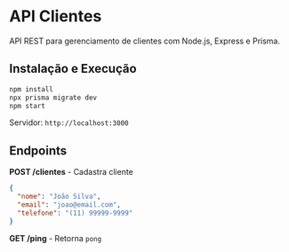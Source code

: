 # API Clientes

API REST para gerenciamento de clientes com Node.js, Express e Prisma.

## Instalação e Execução

```bash
npm install
npx prisma migrate dev
npm start
```

Servidor: `http://localhost:3000`

## Endpoints

**POST /clientes** - Cadastra cliente
```json
{
  "nome": "João Silva",
  "email": "joao@email.com", 
  "telefone": "(11) 99999-9999"
}
```

**GET /ping** - Retorna `pong`